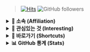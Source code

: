 > [![Hits](https://hits.seeyoufarm.com/api/count/incr/badge.svg?url=https%3A%2F%2Fgithub.com%2Fbanb3515%2F&count_bg=%235BB418&title_bg=%232EB5FC&icon=csharp.svg&icon_color=%235E25BE&title=Hits&edge_flat=false)](https://hits.seeyoufarm.com) ![GitHub followers](https://img.shields.io/github/followers/banb3515?color=2F9D27&label=Follow&logo=GitHub)

<details>
  <summary><b>🏫 소속 (Affiliation)</b></summary>
  <ul>
    <li>한양공업고등학교, 컴퓨터네트워크과</li>
    <ul><li>Hanyang Technical High School, Computer Network Department</li></ul>
    <li>(주)새움</li>
    <ul><li>Saewoom, Inc.</li></ul>
  </ul>
</details>

<details>
  <summary><b>🔎 관심있는 것 (Interesting)</b></summary>
  <ul>
    <li>C#, Java, JavaScript</li>
    <li>WPF, Xamarin</li>
  </ul>
</details>

<details>
  <summary><b>🔗 바로가기 (Shortcuts)</b></summary>
  <a href=""><img alt="Blog" src="https://img.shields.io/badge/Blog-181717?style=flat&logo=GitHub&logoColor=white&link="></a>
  <a href="https://www.facebook.com/banb3515"><img alt="Facebook" src="https://img.shields.io/badge/Facebook-1877f2?style=flat&logo=facebook&logoColor=white&link=https://www.facebook.com/banb3515"></a>
  <a href="mailto:banb3515@outlook.kr"><img alt="Outlook" src="https://img.shields.io/badge/Outlook-0078D4?style=flat&logo=Microsoft-Outlook&logoColor=white&link=mailto:banb3515@outlook.kr"></a>
  <a href="mailto:banb3515@gmail.com"><img alt="Gmail" src="https://img.shields.io/badge/Gmail-d14836?style=flat&logo=Gmail&logoColor=white&link=mailto:banb3515@gmail.com"></a>
</details>

<details> 
  <summary><b>📊 GitHub 통계 (Stats)</b></summary>
  <img src="https://github-readme-stats.vercel.app/api?username=banb3515&show_icons=true&theme=tokyonight&count_private=true" />
  <br>
  <img src="https://github-readme-stats.vercel.app/api/top-langs/?username=banb3515&theme=tokyonight" />
</details>
